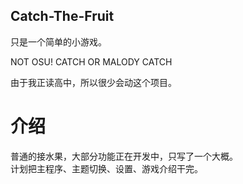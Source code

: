 ## Catch-The-Fruit

只是一个简单的小游戏。  

NOT OSU! CATCH OR MALODY CATCH  

由于我正读高中，所以很少会动这个项目。  

# 介绍

普通的接水果，大部分功能正在开发中，只写了一个大概。
<br/>
计划把主程序、主题切换、设置、游戏介绍干完。